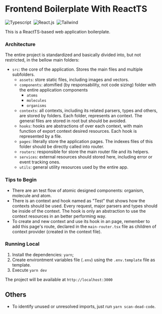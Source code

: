 # Frontend Boilerplate With ReactTS

![Typescript](https://img.shields.io/badge/TypeScript-007ACC?style=for-the-badge&logo=typescript&logoColor=white)&nbsp;
![React.js](https://img.shields.io/badge/React-20232A?style=for-the-badge&logo=react&logoColor=61DAFB)&nbsp;
![Tailwind](https://img.shields.io/badge/Tailwind_CSS-38B2AC?style=for-the-badge&logo=tailwind-css&logoColor=white)&nbsp;


This is a ReactTS-based web application boilerplate.

### Architecture

The entire project is standardized and basically divided into, but not restricted, in the bellow main folders:
- `src`: the core of the application. Stores the main files and multiple subfolders.
    - `assets`: store static files, including images and vectors.
    - `components`: atomified (by responsability, not code sizing) folder with the entire application components
        - `atoms`
        - `molecules`
        - `organisms`
    - `contexts`: all contexts, including its related parsers, types and others, are stored by folders. Each folder, represents an context. The general files are stored in root but should be avoided.
    - `hooks`: hooks are abstractions of over each context, with main function of export context desired resources. Each hook is represented by a file.
    - `pages`: literally store the application pages. The indexes files of this folder should be directly called into router.
    - `routers`: responsible for store the main router file and its helpers.
    - `services`: external resources should stored here, including error or event tracking ones.
    - `utils`: general utility resources used by the entire app.

### Tips to Begin

- There are an test flow of atomic designed components: organism, molecule and atom. 
- There is an context and hook named as "Test" that shows how the contexts should be used. Every request, major parsers and types should be inside of the context. The hook is only an abstraction to use the context resources in an better performing way.
- To create and new context and use its hook in an page, remember to add this page's route, declared in the `main-router.tsx` file as children of context provider (created in the context file). 

### Running Local

1. Install the dependencies: `yarn`;
2. Create environtment variables file (`.env`) using the `.env.template` file as template.
3. Execute `yarn dev`

The project will be available at `http://localhost:3000`


## Others

- To identify unused or unresolved imports, just run `yarn scan-dead-code`.

